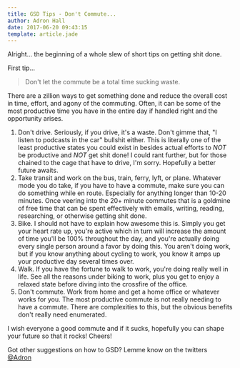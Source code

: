 ```yaml
---
title: GSD Tips - Don't Commute...
author: Adron Hall
date: 2017-06-20 09:43:15
template: article.jade
---
```

Alright... the beginning of a whole slew of short tips on getting shit done.

First tip...

> Don't let the commute be a total time sucking waste. 

<span class="more"></span>

There are a zillion ways to get something done and reduce the overall cost in time, effort, and agony of the commuting. Often, it can be some of the most productive time you have in the entire day if handled right and the opportunity arises.

1. Don't drive. Seriously, if you drive, it's a waste. Don't gimme that, "I listen to podcasts in the car" bullshit either. This is literally one of the least productive states you could exist in besides actual efforts to *NOT* be productive and *NOT* get shit done! I could rant further, but for those chained to the cage that have to drive, I'm sorry. Hopefully a better future awaits.
2. Take transit and work on the bus, train, ferry, lyft, or plane. Whatever mode you do take, if you have to have a commute, make sure you can do something while en route. Especially for anything longer than 10-20 minutes. Once veering into the 20+ minute commutes that is a goldmine of free time that can be spent effectively with emails, writing, reading, researching, or otherwise getting shit done.
3. Bike. I should not have to explain how awesome this is. Simply you get your heart rate up, you're active which in turn will increase the amount of time you'll be 100% throughout the day, and you're actually doing every single person around a favor by doing this. You aren't doing work, but if you know anything about cycling to work, you know it amps up your productive day several times over.
4. Walk. If you have the fortune to walk to work, you're doing really well in life. See all the reasons under biking to work, plus you get to enjoy a relaxed state before diving into the crossfire of the office.
5. Don't commute. Work from home and get a home office or whatever works for you. The most productive commute is not really needing to have a commute. There are complexities to this, but the obvious benefits don't really need enumerated.

I wish everyone a good commute and if it sucks, hopefully you can shape your future so that it rocks! Cheers!

Got other suggestions on how to GSD? Lemme know on the twitters [@Adron](https://twitter.com/Adron)
